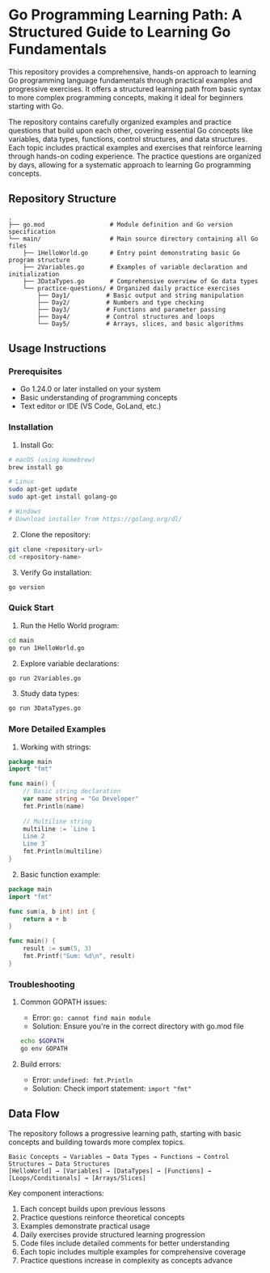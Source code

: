 # Go Programming Learning Path: A Structured Guide to Learning Go Fundamentals

This repository provides a comprehensive, hands-on approach to learning Go programming language fundamentals through practical examples and progressive exercises. It offers a structured learning path from basic syntax to more complex programming concepts, making it ideal for beginners starting with Go.

The repository contains carefully organized examples and practice questions that build upon each other, covering essential Go concepts like variables, data types, functions, control structures, and data structures. Each topic includes practical examples and exercises that reinforce learning through hands-on coding experience. The practice questions are organized by days, allowing for a systematic approach to learning Go programming concepts.

## Repository Structure
```
.
├── go.mod                  # Module definition and Go version specification
└── main/                   # Main source directory containing all Go files
    ├── 1HelloWorld.go      # Entry point demonstrating basic Go program structure
    ├── 2Variables.go       # Examples of variable declaration and initialization
    ├── 3DataTypes.go       # Comprehensive overview of Go data types
    └── practice-questions/ # Organized daily practice exercises
        ├── Day1/          # Basic output and string manipulation
        ├── Day2/          # Numbers and type checking
        ├── Day3/          # Functions and parameter passing
        ├── Day4/          # Control structures and loops
        └── Day5/          # Arrays, slices, and basic algorithms
```

## Usage Instructions
### Prerequisites
- Go 1.24.0 or later installed on your system
- Basic understanding of programming concepts
- Text editor or IDE (VS Code, GoLand, etc.)

### Installation
1. Install Go:
```bash
# macOS (using Homebrew)
brew install go

# Linux
sudo apt-get update
sudo apt-get install golang-go

# Windows
# Download installer from https://golang.org/dl/
```

2. Clone the repository:
```bash
git clone <repository-url>
cd <repository-name>
```

3. Verify Go installation:
```bash
go version
```

### Quick Start
1. Run the Hello World program:
```bash
cd main
go run 1HelloWorld.go
```

2. Explore variable declarations:
```bash
go run 2Variables.go
```

3. Study data types:
```bash
go run 3DataTypes.go
```

### More Detailed Examples
1. Working with strings:
```go
package main
import "fmt"

func main() {
    // Basic string declaration
    var name string = "Go Developer"
    fmt.Println(name)
    
    // Multiline string
    multiline := `Line 1
    Line 2
    Line 3`
    fmt.Println(multiline)
}
```

2. Basic function example:
```go
package main
import "fmt"

func sum(a, b int) int {
    return a + b
}

func main() {
    result := sum(5, 3)
    fmt.Printf("Sum: %d\n", result)
}
```

### Troubleshooting
1. Common GOPATH issues:
   - Error: `go: cannot find main module`
   - Solution: Ensure you're in the correct directory with go.mod file
   ```bash
   echo $GOPATH
   go env GOPATH
   ```

2. Build errors:
   - Error: `undefined: fmt.Println`
   - Solution: Check import statement: `import "fmt"`

## Data Flow
The repository follows a progressive learning path, starting with basic concepts and building towards more complex topics.

```ascii
Basic Concepts → Variables → Data Types → Functions → Control Structures → Data Structures
[HelloWorld] → [Variables] → [DataTypes] → [Functions] → [Loops/Conditionals] → [Arrays/Slices]
```

Key component interactions:
1. Each concept builds upon previous lessons
2. Practice questions reinforce theoretical concepts
3. Examples demonstrate practical usage
4. Daily exercises provide structured learning progression
5. Code files include detailed comments for better understanding
6. Each topic includes multiple examples for comprehensive coverage
7. Practice questions increase in complexity as concepts advance